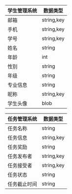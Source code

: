 |学生管理系统| 数据类型|
|--|--|
|邮箱|string,key|
|手机|string,key|
|学号|string,key|
|姓名|string|
|年龄|int|
|性别|string|
|年级|string|
|专业信息|string|
|昵称|string,key|
|学生头像|blob|

|任务管理系统| 数据类型|
|--|--|
|任务名称|string|
|任务信息|string,key|
|任务奖励|string|
|任务发布者|string,key|
|任务接受者|string,key|
|任务状态|string|
|任务截止时间|string|




